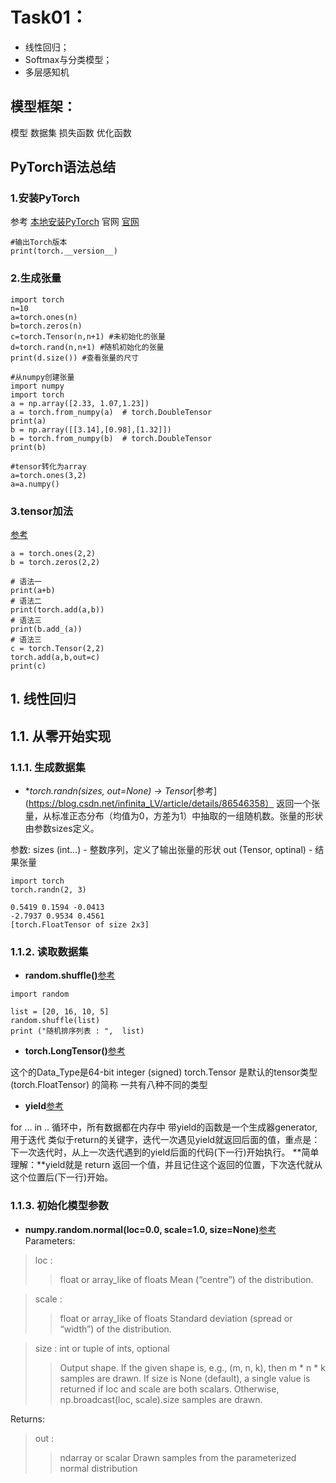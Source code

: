 # Task01：
- 线性回归；
- Softmax与分类模型；
- 多层感知机

## 模型框架：
  模型     数据集    损失函数   优化函数  

## PyTorch语法总结
### 1.安装PyTorch
参考
[本地安装PyTorch](https://blog.csdn.net/qq_39377418/article/details/100336356 "安装Pytorcn_CSDN")
官网
[官网](https://pytorch.org/ " ")
```
#输出Torch版本
print(torch.__version__)
```
### 2.生成张量
```
import torch
n=10
a=torch.ones(n)
b=torch.zeros(n)
c=torch.Tensor(n,n+1) #未初始化的张量
d=torch.rand(n,n+1) #随机初始化的张量
print(d.size()) #查看张量的尺寸
```
```
#从numpy创建张量
import numpy 
import torch
a = np.array([2.33, 1.07,1.23])
a = torch.from_numpy(a)  # torch.DoubleTensor
print(a)
b = np.array([[3.14],[0.98],[1.32]])
b = torch.from_numpy(b)  # torch.DoubleTensor
print(b)
```
```
#tensor转化为array
a=torch.ones(3,2)
a=a.numpy()
```
### 3.tensor加法
[参考](https://www.cnblogs.com/hellcat/p/6850256.html)
```
a = torch.ones(2,2)
b = torch.zeros(2,2)

# 语法一
print(a+b)
# 语法二
print(torch.add(a,b))
# 语法三
print(b.add_(a))
# 语法三
c = torch.Tensor(2,2)
torch.add(a,b,out=c)
print(c)
```
## 1. 线性回归
## 1.1. 从零开始实现
### 1.1.1. 生成数据集
- **torch.randn(*sizes, out=None) → Tensor**[参考](https://blog.csdn.net/infinita_LV/article/details/86546358）
返回一个张量，从标准正态分布（均值为0，方差为1）中抽取的一组随机数。张量的形状由参数sizes定义。

参数:
sizes (int…) - 整数序列，定义了输出张量的形状
out (Tensor, optinal) - 结果张量

```
import torch
torch.randn(2, 3)

0.5419 0.1594 -0.0413
-2.7937 0.9534 0.4561
[torch.FloatTensor of size 2x3]
```
### 1.1.2. 读取数据集
- **random.shuffle()**[参考](https://www.runoob.com/python/func-number-shuffle.html)
```
import random

list = [20, 16, 10, 5]
random.shuffle(list)
print ("随机排序列表 : ",  list)
```
- **torch.LongTensor()**[参考](https://pytorch.apachecn.org/docs/1.0/tensors.html)

这个的Data_Type是64-bit integer (signed)
torch.Tensor 是默认的tensor类型 (torch.FloatTensor) 的简称
一共有八种不同的类型

- **yield**[参考](https://www.jianshu.com/p/d09778f4e055)

for ... in .. 循环中，所有数据都在内存中
带yield的函数是一个生成器generator,用于迭代
类似于return的关键字，迭代一次遇见yield就返回后面的值，重点是：下一次迭代时，从上一次迭代遇到的yield后面的代码(下一行)开始执行。
**简单理解：**yield就是 return 返回一个值，并且记住这个返回的位置，下次迭代就从这个位置后(下一行)开始。

### 1.1.3. 初始化模型参数

- **numpy.random.normal(loc=0.0, scale=1.0, size=None)**[参考](https://docs.scipy.org/doc/numpy-1.14.0/reference/generated/numpy.random.normal.html)
Parameters:	
>loc : 
>>float or array_like of floats
Mean (“centre”) of the distribution.

>scale : 
>>float or array_like of floats
Standard deviation (spread or “width”) of the distribution.

>size : int or tuple of ints, optional
>>Output shape. If the given shape is, e.g., (m, n, k), then m * n * k samples are drawn. If size is None (default), a single value is returned if loc and scale are both scalars. Otherwise, np.broadcast(loc, scale).size samples are drawn.

Returns:	
>out : 
>>ndarray or scalar
Drawn samples from the parameterized normal distribution




